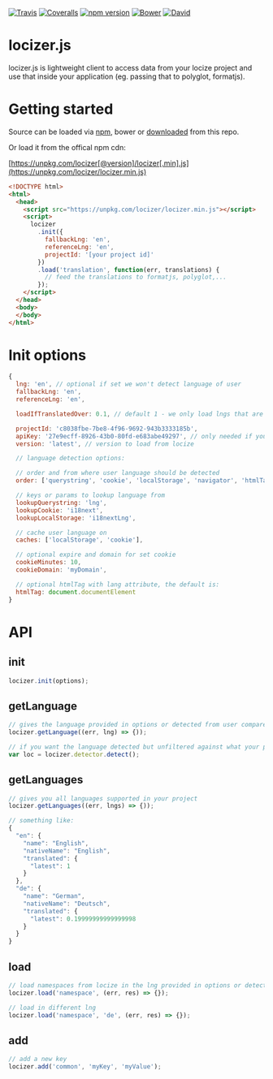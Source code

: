 [![Travis](https://img.shields.io/travis/locize/locizer/master.svg?style=flat-square)](https://travis-ci.org/locize/locizer)
[![Coveralls](https://img.shields.io/coveralls/locize/locizer/master.svg?style=flat-square)](https://coveralls.io/github/locize/locizer)
[![npm version](https://img.shields.io/npm/v/locizer.svg?style=flat-square)](https://www.npmjs.com/package/locizer)
[![Bower](https://img.shields.io/bower/v/locizer.svg)]()
[![David](https://img.shields.io/david/locize/locizer.svg?style=flat-square)](https://david-dm.org/locize/locizer)

# locizer.js

locizer.js is lightweight client to access data from your locize project and use that inside your application (eg. passing that to polyglot, formatjs).

# Getting started

Source can be loaded via [npm](https://www.npmjs.com/package/locizer), bower or [downloaded](https://github.com/locize/locizer/blob/master/locizer.min.js) from this repo.

Or load it from the offical npm cdn:

[https://unpkg.com/locizer[@version]/locizer[.min].js](https://unpkg.com/locizer/locizer.min.js)

```html
<!DOCTYPE html>
<html>
  <head>
    <script src="https://unpkg.com/locizer/locizer.min.js"></script>
    <script>
      locizer
        .init({
          fallbackLng: 'en',
          referenceLng: 'en',
          projectId: '[your project id]'
        })
        .load('translation', function(err, translations) {
          // feed the translations to formatjs, polyglot,...
        });
    </script>
  </head>
  <body>
  </body>
</html>
```

# Init options

```js
{
  lng: 'en', // optional if set we won't detect language of user
  fallbackLng: 'en',
  referenceLng: 'en',

  loadIfTranslatedOver: 0.1, // default 1 - we only load lngs that are fully translated, lower this value to load files from languages that are just partially translated

  projectId: 'c8038fbe-7be8-4f96-9692-943b3333185b',
  apiKey: '27e9ecff-8926-43b0-80fd-e683abe49297', // only needed if you want to add new keys via locizer - remove on production!
  version: 'latest', // version to load from locize

  // language detection options:

  // order and from where user language should be detected
  order: ['querystring', 'cookie', 'localStorage', 'navigator', 'htmlTag'],

  // keys or params to lookup language from
  lookupQuerystring: 'lng',
  lookupCookie: 'i18next',
  lookupLocalStorage: 'i18nextLng',

  // cache user language on
  caches: ['localStorage', 'cookie'],

  // optional expire and domain for set cookie
  cookieMinutes: 10,
  cookieDomain: 'myDomain',

  // optional htmlTag with lang attribute, the default is:
  htmlTag: document.documentElement
}
```

# API

## init

```js
locizer.init(options);
```

## getLanguage

```js
// gives the language provided in options or detected from user compared to languages existing in your project (see also init option: loadIfTranslatedOver)
locizer.getLanguage((err, lng) => {));

// if you want the language detected but unfiltered against what your project provided
var loc = locizer.detector.detect();
```

## getLanguages

```js
// gives you all languages supported in your project
locizer.getLanguages((err, lngs) => {));

// something like:
{
  "en": {
    "name": "English",
    "nativeName": "English",
    "translated": {
      "latest": 1
    }
  },
  "de": {
    "name": "German",
    "nativeName": "Deutsch",
    "translated": {
      "latest": 0.19999999999999998
    }
  }
}
```

## load

```js
// load namespaces from locize in the lng provided in options or detected from user
locizer.load('namespace', (err, res) => {});

// load in different lng
locizer.load('namespace', 'de', (err, res) => {});
```

## add

```js
// add a new key
locizer.add('common', 'myKey', 'myValue');
```
